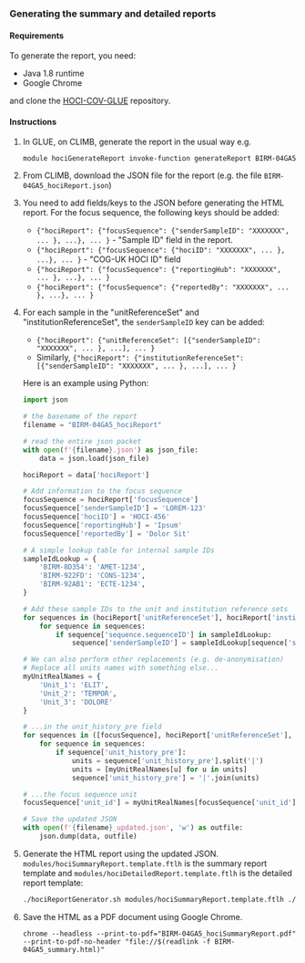 ### Generating the summary and detailed reports

#### Requirements

To generate the report, you need:

* Java 1.8 runtime
* Google Chrome

and clone the [HOCI-COV-GLUE](https://github.com/giffordlabcvr/HOCI-COV-GLUE) repository.

#### Instructions

1. In GLUE, on CLIMB, generate the report in the usual way e.g. 

    ```module hociGenerateReport invoke-function generateReport BIRM-04GA5```
    
2. From CLIMB, download the JSON file for the report (e.g. the file `BIRM-04GA5_hociReport.json`)

3. You need to add fields/keys to the JSON before generating the HTML report. For the focus sequence, the following keys should be added:
    * `{"hociReport": {"focusSequence": {"senderSampleID": "XXXXXXX", ... }, ...}, ... }` - "Sample ID" field in the report.
    * `{"hociReport": {"focusSequence": {"hociID": "XXXXXXX", ... }, ...}, ... }` - "COG-UK HOCI ID" field
    * `{"hociReport": {"focusSequence": {"reportingHub": "XXXXXXX", ... }, ...}, ... }`
    * `{"hociReport": {"focusSequence": {"reportedBy": "XXXXXXX", ... }, ...}, ... }`
4. For each sample in the "unitReferenceSet" and "institutionReferenceSet", the `senderSampleID` key can be added:
    * `{"hociReport": {"unitReferenceSet": [{"senderSampleID": "XXXXXXX", ... }, ...], ... }`
    * Similarly, `{"hociReport": {"institutionReferenceSet": [{"senderSampleID": "XXXXXXX", ... }, ...], ... }`
    
    Here is an example using Python:

    ```python
    import json

    # the basename of the report
    filename = "BIRM-04GA5_hociReport"

    # read the entire json packet
    with open(f'{filename}.json') as json_file:
        data = json.load(json_file)

    hociReport = data['hociReport']

    # Add information to the focus sequence
    focusSequence = hociReport['focusSequence']
    focusSequence['senderSampleID'] = 'LOREM-123'
    focusSequence['hociID'] = 'HOCI-456'
    focusSequence['reportingHub'] = 'Ipsum'
    focusSequence['reportedBy'] = 'Dolor Sit'

    # A simple lookup table for internal sample IDs
    sampleIdLookup = {
        'BIRM-8D354': 'AMET-1234',
        'BIRM-922FD': 'CONS-1234',
        'BIRM-92AB1': 'ECTE-1234',
    }

    # Add these sample IDs to the unit and institution reference sets
    for sequences in (hociReport['unitReferenceSet'], hociReport['institutionReferenceSet']):
        for sequence in sequences:
            if sequence['sequence.sequenceID'] in sampleIdLookup:
                sequence['senderSampleID'] = sampleIdLookup[sequence['sequence.sequenceID']]

    # We can also perform other replacements (e.g. de-anonymisation)
    # Replace all units names with something else...
    myUnitRealNames = {
        'Unit_1': 'ELIT',
        'Unit_2': 'TEMPOR',
        'Unit_3': 'DOLORE'
    }

    # ...in the unit_history_pre field
    for sequences in ([focusSequence], hociReport['unitReferenceSet'], hociReport['institutionReferenceSet']):
        for sequence in sequences:
            if sequence['unit_history_pre']:
                units = sequence['unit_history_pre'].split('|')
                units = [myUnitRealNames[u] for u in units]
                sequence['unit_history_pre'] = '|'.join(units)

    # ...the focus sequence unit
    focusSequence['unit_id'] = myUnitRealNames[focusSequence['unit_id']]

    # Save the updated JSON
    with open(f'{filename}_updated.json', 'w') as outfile:
        json.dump(data, outfile)
    ```

5. Generate the HTML report using the updated JSON. `modules/hociSummaryReport.template.ftlh` is the summary report template and `modules/hociDetailedReport.template.ftlh` is the detailed report template:

    ```sh
    ./hociReportGenerator.sh modules/hociSummaryReport.template.ftlh ./test_data/working_1/BIRM-04GA5_hociReport_updated.json BIRM-04GA5_summary.html
    ```

6. Save the HTML as a PDF document using Google Chrome.

    ```
    chrome --headless --print-to-pdf="BIRM-04GA5_hociSummaryReport.pdf" --print-to-pdf-no-header "file://$(readlink -f BIRM-04GA5_summary.html)"
    ```

